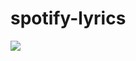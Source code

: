 # spotify-lyrics

![](https://github.com/danielpclin/spotify-lyrics/workflows/Java%20CI/badge.svg)

